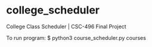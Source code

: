 # college_scheduler
College Class Scheduler | CSC-496 Final Project

To run program:
	$ python3 course_scheduler.py courses